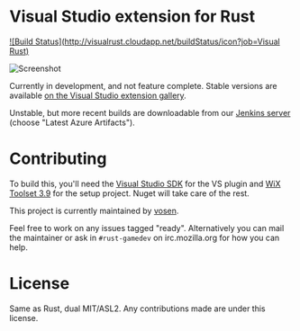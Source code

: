 Visual Studio extension for Rust
================================
[![Build Status](http://visualrust.cloudapp.net/buildStatus/icon?job=Visual Rust)](http://visualrust.cloudapp.net/job/Visual%20Rust/)

![Screenshot](http://i.imgur.com/T06C5wH.png)

Currently in development, and not feature complete. Stable versions are
available [on the Visual Studio extension gallery](http://visualstudiogallery.msdn.microsoft.com/dcd9075c-46da-4164-be4a-4d09589efcad).

Unstable, but more recent builds are downloadable from our
[Jenkins server](http://visualrust.cloudapp.net/job/Visual%20Rust/)
(choose "Latest Azure Artifacts").

Contributing
============

To build this, you'll need the [Visual Studio
SDK](http://msdn.microsoft.com/en-us/vstudio/vextend.aspx) for the VS plugin and
[WiX Toolset 3.9](http://wixtoolset.org/) for the setup project. Nuget will
take care of the rest.

This project is currently maintained by [vosen](https://github.com/vosen/).

Feel free to work on any issues tagged "ready". Alternatively you can mail
the maintainer or ask in `#rust-gamedev` on irc.mozilla.org for how you can
help.

License
=======

Same as Rust, dual MIT/ASL2. Any contributions made are under this license.
